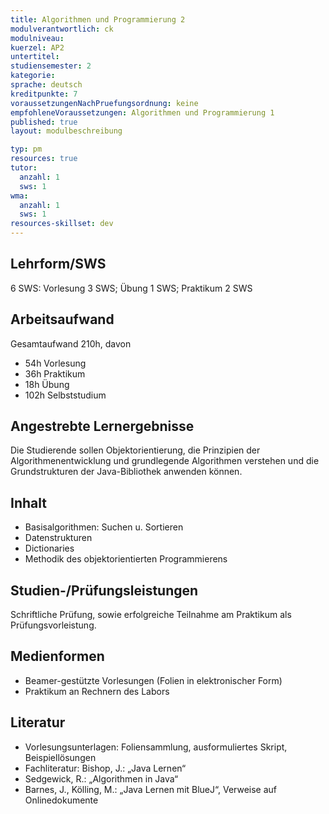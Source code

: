 ```yaml
---
title: Algorithmen und Programmierung 2
modulverantwortlich: ck
modulniveau:
kuerzel: AP2
untertitel:
studiensemester: 2
kategorie:
sprache: deutsch
kreditpunkte: 7
voraussetzungenNachPruefungsordnung: keine
empfohleneVoraussetzungen: Algorithmen und Programmierung 1
published: true
layout: modulbeschreibung

typ: pm
resources: true
tutor:
  anzahl: 1
  sws: 1
wma:
  anzahl: 1
  sws: 1
resources-skillset: dev
---
```


## Lehrform/SWS

6 SWS: Vorlesung 3 SWS; Übung 1 SWS; Praktikum 2 SWS

## Arbeitsaufwand

Gesamtaufwand 210h, davon 

- 54h Vorlesung 
- 36h Praktikum
- 18h Übung
- 102h Selbststudium 

## Angestrebte Lernergebnisse

Die Studierende sollen Objektorientierung, die Prinzipien der Algorithmenentwicklung und grundlegende Algorithmen verstehen und die Grundstrukturen der Java-Bibliothek anwenden können.

## Inhalt
* Basisalgorithmen: Suchen u. Sortieren
* Datenstrukturen
* Dictionaries
* Methodik des objektorientierten Programmierens

## Studien-/Prüfungsleistungen

Schriftliche Prüfung, sowie erfolgreiche Teilnahme am Praktikum als Prüfungsvorleistung.

## Medienformen

* Beamer-gestützte Vorlesungen (Folien in elektronischer Form) 
* Praktikum an Rechnern des Labors

## Literatur

- Vorlesungsunterlagen: Foliensammlung, ausformuliertes Skript, Beispiellösungen
- Fachliteratur: Bishop, J.: „Java Lernen“
- Sedgewick, R.: „Algorithmen in Java“
- Barnes, J., Kölling, M.: „Java Lernen mit BlueJ“, Verweise auf Onlinedokumente

